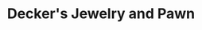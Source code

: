 ---
title: "Decker's Jewelry and Pawn"
url: /columbia/deckers-jewelry-and-pawn/
shop: pawnbroker
---
